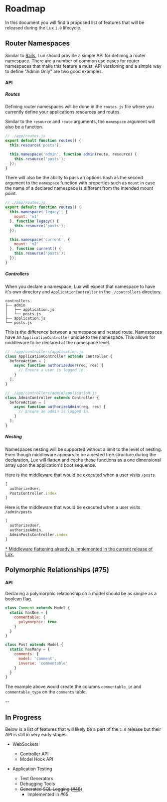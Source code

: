 # Roadmap

In this document you will find a proposed list of features that will be released during the Lux `1.0` lifecycle.


## Router Namespaces

Similar to [Rails](http://guides.rubyonrails.org/routing.html#controller-namespaces-and-routing), Lux should provide a simple API for defining a router namespace. There are a number of common use cases for router namespaces that make this feature a must. API versioning and a simple way to define "Admin Only" are two good examples.

#### API

##### Routes

Defining router namespaces will be done in the `routes.js` file where you currently define your applications resources and routes.

Similar to the `resource` and `route` arguments, the `namespace` argument will also be a function.

```javascript
// ./app/routes.js
export default function routes() {
  this.resource('posts');

  this.namespace('admin', function admin(route, resource) {
    this.resource('posts');
  });
}
```

There will also be the ability to pass an options hash as the second argument to the `namespace` function with properties such as `mount` in case the name of a declared namespace is different from the intended mount point.

```javascript
// ./app/routes.js
export default function routes() {
  this.namespace('legacy', {
    mount: 'v1'
  }, function legacy() {
    this.resource('posts');
  });

  this.namespace('current', {
    mount: 'v2'
  }, function current() {
    this.resource('posts');
  });
}
```

##### Controllers

When you declare a namespace, Lux will expect that namespace to have it's own directory and `ApplicationController` in the `./controllers` directory.

```
controllers
├── admin
│   ├── application.js
│   └── posts.js
├── application.js
└── posts.js
```

This is the difference between a namespace and nested route. Namespaces have an `ApplicationController` unique to the namespace. This allows for middleware to be declared at the namespace level.

```javascript
// ./app/controllers/application.js
class ApplicationController extends Controller {
  beforeAction = [
    async function authorizeUser(req, res) {
      // Ensure a user is logged in.
    }
  ];
}

// ./app/controllers/admin/application.js
class AdminController extends Controller {
  beforeAction = [
    async function authorizeAdmin(req, res) {
      // Ensure an admin is logged in.
    }
  ];
}
```

##### Nesting

Namespaces nesting will be supported without a limit to the level of nesting. Even though middleware appears to be a nested tree structure during the declaration, Lux will flatten and cache these functions as a one dimensional array upon the application's boot sequence.

Here is the middleware that would be executed when a user visits `/posts`

```javascript
[
  authorizeUser,
  PostsController.index
]
```

Here is the middleware that would be executed when a user visits `/admin/posts`

```javascript
[
  authorizeUser,
  authorizeAdmin,
  AdminPostsController.index
]
```

[\* Middleware flattening already is implemented in the current release of Lux.](https://github.com/postlight/lux/blob/master/src/packages/route/utils/create-action.js#L31)


## Polymorphic Relationships (#75)

#### API

Declaring a polymorphic relationship on a model should be as simple as a boolean flag.

```javascript
class Comment extends Model {
  static hasOne = {
    commentable: {
      polymorphic: true
    }
  }
}

class Post extends Model {
  static hasMany = {
    comments: {
      model: 'comment',
      inverse: 'commentable'
    }
  }
}
```

The example above would create the columns `commentable_id` and `commentable_type` on the `comments` table.


--


## In Progress

Below is a list of features that will likely be a part of the `1.0` release but their API is still in very early stages.

- WebSockets
  - Controller API
  - Model Hook API

- Application Testing
  - Test Generators
  - Debugging Tools
  - ~~Generated SQL Logging ([#48](https://github.com/postlight/lux/issues/48))~~
    - Implemented in #65
